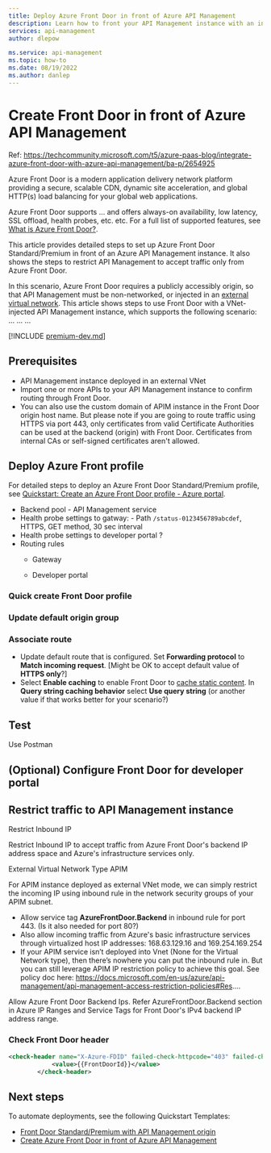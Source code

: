 ```yaml
---
title: Deploy Azure Front Door in front of Azure API Management
description: Learn how to front your API Management instance with an instance of Azure Front Door.
services: api-management
author: dlepow

ms.service: api-management
ms.topic: how-to
ms.date: 08/19/2022
ms.author: danlep
---
```

# Create Front Door in front of Azure API Management

Ref: https://techcommunity.microsoft.com/t5/azure-paas-blog/integrate-azure-front-door-with-azure-api-management/ba-p/2654925

Azure Front Door is a modern application delivery network platform providing a secure, scalable CDN, dynamic site acceleration, and global HTTP(s) load balancing for your global web applications.


Azure Front Door supports ... and offers always-on availability, low latency, SSL offload, health probes, etc. etc. For a full list of supported features, see [What is Azure Front Door?](../frontdoor/front-door-overview.md). 

This article provides detailed steps to set up Azure Front Door Standard/Premium in front of an Azure API Management instance. It also shows the steps to restrict API Management to accept traffic only from Azure Front Door.
 
In this scenario, Azure Front Door requires a publicly accessibly origin, so that API Management must be non-networked, or injected in an [external virtual network](api-management-using-with-vnet.md). This article shows steps to use Front Door with a VNet-injected API Management instance, which supports the following scenario:
...
...
...

[!INCLUDE [premium-dev.md](../../includes/api-management-availability-premium-dev.md)]


## Prerequisites

* API Management instance deployed in an external VNet
* Import one or more APIs to your API Management instance to confirm routing through Front Door.
* You can also use the custom domain of APIM instance in the Front Door origin host name. But please note if you are going to route traffic using HTTPS via port 443, only certificates from valid Certificate Authorities can be used at the backend (origin) with Front Door. Certificates from internal CAs or self-signed certificates aren't allowed. 

## Deploy Azure Front profile 

For detailed steps to deploy an Azure Front Door Standard/Premium profile, see [Quickstart: Create an Azure Front Door profile - Azure portal](../frontdoor/create-front-door-portal.md). 

* Backend pool - API Management service
* Health probe settings to gatway: - Path `/status-0123456789abcdef`, HTTPS, GET method, 30 sec interval
* Health probe settings to developer portal ?
* Routing rules 
    * Gateway

    * Developer portal


### Quick create Front Door profile

### Update default origin group

### Associate route

* Update default route that is configured. Set **Forwarding protocol** to **Match incoming request**. [Might be OK to accept default value of **HTTPS only**?]
* Select **Enable caching** to enable Front Door to [cache static content](../frontdoor/front-door-caching.md?pivots=front-door-standard-premium). In **Query string caching behavior** select  **Use query string** (or another value if that works better for your scenario?)

## Test

Use Postman


## (Optional) Configure Front Door for developer portal

## Restrict traffic to API Management instance

Restrict Inbound IP

Restrict Inbound IP to accept traffic from Azure Front Door's backend IP address space and Azure's infrastructure services only.

 

External Virtual Network Type APIM

For APIM instance deployed as external VNet mode, we can simply restrict the incoming IP using inbound rule in the network security groups of your APIM subnet.

* Allow service tag **AzureFrontDoor.Backend** in inbound rule for port 443. (Is it also needed for port 80?)
* Also allow incoming traffic from Azure's basic infrastructure services through virtualized host IP addresses: 168.63.129.16 and 169.254.169.254
* If your APIM service isn’t deployed into Vnet (None for the Virtual Network type), then there’s nowhere you can put the inbound rule in. But you can still leverage APIM IP restriction policy to achieve this goal. See policy doc here: https://docs.microsoft.com/en-us/azure/api-management/api-management-access-restriction-policies#Res.... 

Allow Azure Front Door Backend Ips. Refer AzureFrontDoor.Backend section in Azure IP Ranges and Service Tags for Front Door's IPv4 backend IP address range.

### Check Front Door header

```xml
<check-header name="X-Azure-FDID" failed-check-httpcode="403" failed-check-error-message="Invalid request." ignore-case="false">
            <value>{{FrontDoorId}}</value>
        </check-header>
```





## Next steps

To automate deployments, see the following Quickstart Templates:

* [Front Door Standard/Premium with API Management origin](https://azure.microsoft.com/resources/templates/front-door-standard-premium-api-management-external/)
* [Create Azure Front Door in front of Azure API Management](https://docs.microsoft.com/samples/azure/azure-quickstart-templates/front-door-api-management/)

